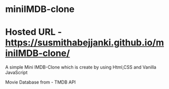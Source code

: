 # miniIMDB-clone

# Hosted URL - https://susmithabejjanki.github.io/miniIMDB-clone/

A simple Mini IMDB-Clone 
which is create by using Html,CSS and Vanilla JavaScript

Movie Database from - TMDB API
